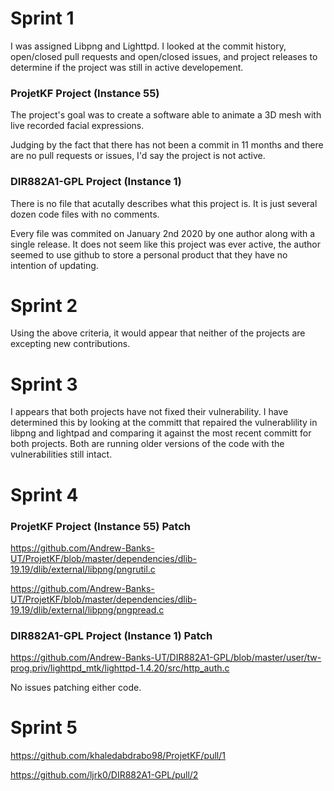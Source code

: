 # **Sprint 1**

I was assigned Libpng and Lighttpd. I looked at the commit history, open/closed pull requests and open/closed issues, and project releases to determine if the project 
was still in active developement.

### ProjetKF Project (Instance 55)
The project's goal was to create a software able to animate a 3D mesh with live recorded facial expressions.

Judging by the fact that there has not been a commit in 11 months and there are no pull requests or issues, I'd say the project is not active.
### DIR882A1-GPL Project (Instance 1)
There is no file that acutally describes what this project is. It is just several dozen code files with no comments.

Every file was commited on January 2nd 2020 by one author along with a single release. It does not seem like this project was ever active, the author seemed to use github to store a personal product that they have no intention of updating.

# **Sprint 2**

Using the above criteria, it would appear that neither of the projects are excepting new contributions.

# **Sprint 3**

I appears that both projects have not fixed their vulnerability. I have determined this by looking at the committ that repaired the vulnerablility in libpng and lightpad and comparing it against the most recent committ for both projects. Both are running older versions of the code with the vulnerabilities still intact.

# **Sprint 4**
### ProjetKF Project (Instance 55) Patch
  https://github.com/Andrew-Banks-UT/ProjetKF/blob/master/dependencies/dlib-19.19/dlib/external/libpng/pngrutil.c
  
  https://github.com/Andrew-Banks-UT/ProjetKF/blob/master/dependencies/dlib-19.19/dlib/external/libpng/pngpread.c

### DIR882A1-GPL Project (Instance 1) Patch
  https://github.com/Andrew-Banks-UT/DIR882A1-GPL/blob/master/user/tw-prog.priv/lighttpd_mtk/lighttpd-1.4.20/src/http_auth.c
  
No issues patching either code. 

# **Sprint 5**
https://github.com/khaledabdrabo98/ProjetKF/pull/1

https://github.com/ljrk0/DIR882A1-GPL/pull/2
